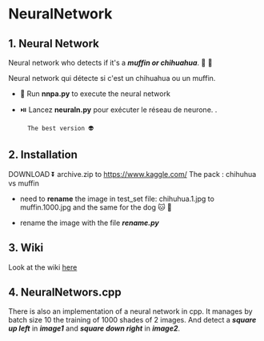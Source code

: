 # NeuralNetwork

## 1. Neural Network 

Neural network who  detects if it's a ***muffin or chihuahua***. 🍪 🐶

Neural network qui détecte si c'est un chihuahua ou un muffin.

- 🏃 Run **nnpa.py** to execute the neural network

- ⏯️ Lancez **neuraln.py** pour exécuter le réseau de neurone. .

        The best version 👽

## 2. Installation

DOWNLOAD ⏬ archive.zip to
https://www.kaggle.com/
The pack : chihuhua vs muffin

- need to **rename** the image in test_set file: chihuhua.1.jpg to muffin.1000.jpg and the same for the dog 🐱 🐶
    
- rename the image with the file ***rename.py***

## 3. Wiki

Look at the wiki [here](https://github.com/regismeyssonnier/NeuralNetwork/wiki)


## 4. NeuralNetwors.cpp

There is also an implementation of a neural network in cpp. It manages by batch size 10 the training of 1000 shades of 2 images. And detect a ***square up left*** in ***image1*** and ***square down right*** in ***image2***.
